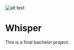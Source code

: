 ![alt text](https://travis-ci.org/CoveoWhisper/WhisperAPI.svg?branch=master)

# Whisper

This is a final bachelor project.